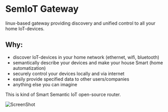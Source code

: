 # SemIoT Gateway

linux-based gateway providing discovery and unified control to all your home IoT-devices.

## Why:

+ discover IoT-devices in your home network (ethernet, wifi, bluetooth)
+ semantically describe your devices and make your house Smart (home automatization)
+ securely control your devices locally and via internet
+ easily provide specified data to other users/companies
+ anything else you can imagine

This is kind of Smart Semantic IoT open-source router.

![ScreenShot](http://i.imgur.com/XtccbUa.png)
